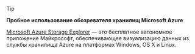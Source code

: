 > [!TIP]
> 
> **Пробное использование обозревателя хранилищ Microsoft Azure**
> 
> [Microsoft Azure Storage Explorer](../articles/vs-azure-tools-storage-manage-with-storage-explorer.md) — это бесплатное автономное приложение Майкрософт, обеспечивающее визуализацию данных из службы хранилища Azure на платформах Windows, OS X и Linux.
> 
> 



<!--HONumber=Dec16_HO2-->


